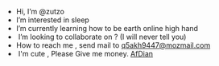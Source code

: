 -  Hi, I’m @zutzo
-  I’m interested in sleep
-  I’m currently learning how to be earth online high hand
- ️ I’m looking to collaborate on ? (I will never tell you)
-  How to reach me , send mail to q5akh9447@mozmail.com
- ️ I'm cute , Please Give me money. [AfDian](https://afdian.com/a/ice0721)

<!---
zutzo/zutzo is a  special  repository because its `README.md` (this file) appears on your GitHub profile.
You can click the Preview link to take a look at your changes.
--->
